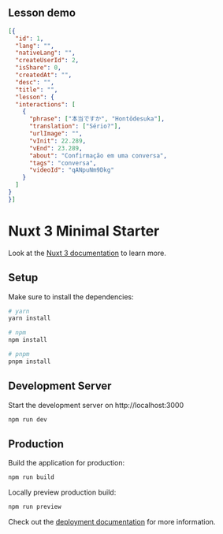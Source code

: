 ## Lesson demo

```json
[{
  "id": 1,
  "lang": "",
  "nativeLang": "",
  "createUserId": 2,
  "isShare": 0,
  "createdAt": "",
  "desc": "",
  "title": "",
  "lesson": {
  "interactions": [
    {
      "phrase": ["本当ですか", "Hontōdesuka"],
      "translation": ["Sério?"],
      "urlImage": "",
      "vInit": 22.289,
      "vEnd": 23.289,
      "about": "Confirmação em uma conversa",
      "tags": "conversa",
      "videoId": "qANpuNm9Dkg"
    }
  ]
}
}]
```

# Nuxt 3 Minimal Starter

Look at the [Nuxt 3 documentation](https://nuxt.com/docs/getting-started/introduction) to learn more.

## Setup

Make sure to install the dependencies:

```bash
# yarn
yarn install

# npm
npm install

# pnpm
pnpm install
```

## Development Server

Start the development server on http://localhost:3000

```bash
npm run dev
```

## Production

Build the application for production:

```bash
npm run build
```

Locally preview production build:

```bash
npm run preview
```

Check out the [deployment documentation](https://nuxt.com/docs/getting-started/deployment) for more information.
